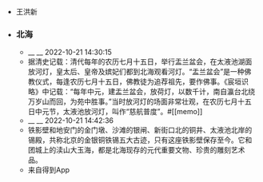 - 王洪新
- ### 北海
    - __ __ 2022-10-21 14:30:15
    - 据清史记载：清代每年的农历七月十五日，举行盂兰盆会，在太液池湖面放河灯，皇太后、皇帝及嫔妃们都到北海观看河灯。“盂兰盆会”是一种佛教仪式，每逢农历七月十五日，佛教徒为追荐祖先，要作佛事。《宸垣识略》中记载：“每年中元，建盂兰盆会，放荷灯，以数千计，南自瀛台北绕万岁山而回，为苑中胜事。”当时放河灯的场面非常壮观，在农历七月十五日中元节，太液池放河灯，叫作“慈航普度”。#[[memo]]
    - __ __ 2022-10-21 14:42:36
    - 铁影壁和地安门的金门墩、沙滩的银闸、新街口北的铜井、太液池北岸的锡殿，共称北京的金银铜铁锡五大古迹，只有这座铁影壁保存至今。它和团城上的渎山大玉海，都是北海现存的元代重要文物、珍贵的雕刻艺术品。
    - 来自得到App
